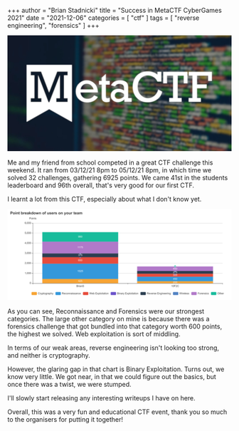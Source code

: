 +++
author = "Brian Stadnicki"
title = "Success in MetaCTF CyberGames 2021"
date = "2021-12-06"
categories = [ "ctf" ]
tags = [ "reverse engineering", "forensics" ]
+++

![MetaCTF thumbnail](/posts/ctf-metactf-cybergames-2021/meta_thumb.jpg)

Me and my friend from school competed in a great CTF challenge this weekend.
It ran from 03/12/21 8pm to 05/12/21 8pm, in which time we solved 32 challenges, gathering 6925 points. We came 41st in the students leaderboard and 96th overall, that's very good for our first CTF.

I learnt a lot from this CTF, especially about what I don't know yet.

![My team's point breakdown](/posts/ctf-metactf-cybergames-2021/team-users-point-breakdown.png)


As you can see, Reconnaissance and Forensics were our strongest categories. The large other category on mine is because there was a forensics challenge that got bundled into that category worth 600 points, the highest we solved. Web exploitation is sort of middling.

In terms of our weak areas, reverse engineering isn't looking too strong, and neither is cryptography.

However, the glaring gap in that chart is Binary Exploitation. Turns out, we know very little. We got near, in that we could figure out the basics, but once there was a twist, we were stumped.

I'll slowly start releasing any interesting writeups I have on here.

Overall, this was a very fun and educational CTF event, thank you so much to the organisers for putting it together!
